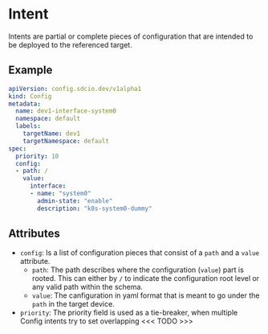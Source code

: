 # Intent
Intents are partial or complete pieces of configuration that are intended to be deployed to the referenced target.

## Example
```yaml
apiVersion: config.sdcio.dev/v1alpha1
kind: Config
metadata:
  name: dev1-interface-system0
  namespace: default
  labels:
    targetName: dev1
    targetNamespace: default
spec:
  priority: 10
  config:
  - path: /
    value:
      interface:
      - name: "system0"
        admin-state: "enable"
        description: "k8s-system0-dummy"
```

## Attributes

* `config`: Is a list of configuration pieces that consist of a `path` and a `value` attribute.
    * `path`: The path describes where the configuration (`value`) part is rooted. This can either by `/` to indicate the configuration root level or any valid path within the schema.
    * `value`: The canfiguration in yaml format that is meant to go under the `path` in the target device.
* `priority`: The priority field is used as a tie-breaker, when multiple Config intents try to set overlapping  <<< TODO >>>